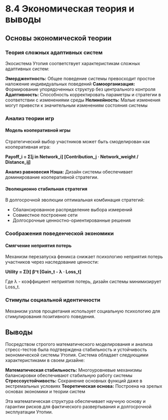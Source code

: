 # 8.4 Экономическая теория и выводы

## Основы экономической теории

### Теория сложных адаптивных систем

Экосистема Утопия соответствует характеристикам сложных адаптивных систем:

**Эмерджентность:** Общее поведение системы превосходит простое наложение индивидуальных поведений
**Самоорганизация:** Формирование упорядоченных структур без центрального контроля
**Адаптивность:** Способность корректировать параметры и стратегии в соответствии с изменениями среды
**Нелинейность:** Малые изменения могут привести к значительным изменениям состояния системы

### Анализ теории игр

#### Модель кооперативной игры

Стратегический выбор участников может быть смоделирован как кооперативная игра:

**Payoff_i = Σ[j in Network_i] [Contribution_j · Network_weight / Distance_ij]**

**Анализ равновесия Нэша:** Дизайн системы обеспечивает доминирование кооперативной стратегии.

#### Эволюционно стабильная стратегия

В долгосрочной эволюции оптимальная комбинация стратегий:
- Сбалансированное распределение выбора измерений
- Совместное построение сети
- Долгосрочные ценностно-ориентированные решения

### Соображения поведенческой экономики

#### Смягчение неприятия потерь

Механизм перезапуска феникса снижает психологию неприятия потерь участников через наследование ценности:

**Utility = Σ[t] β^t [Gain_t - λ · Loss_t]**

Где λ - коэффициент неприятия потерь, дизайн системы минимизирует Loss_t.

### Стимулы социальной идентичности

Механизм узлов процветания использует социальную психологию для стимулирования позитивного поведения.

## Выводы

Посредством строгого математического моделирования и анализа стресс-тестов была подтверждена стабильность и устойчивость экономической системы Утопия. Система обладает следующими характеристиками в своем дизайне:

**Математическая стабильность:** Многоуровневые механизмы балансировки обеспечивают стабильную работу системы
**Стрессоустойчивость:** Сохранение основных функций даже в экстремальных условиях
**Теоретическая основа:** Построена на зрелых основах экономики и теории систем

Эта математическая структура обеспечивает научную основу и гарантии рисков для фактического развертывания и долгосрочной эксплуатации Утопии.